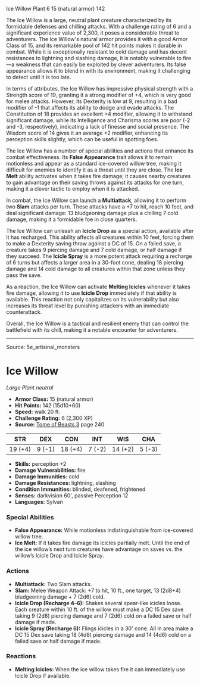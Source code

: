 <MonsterName/>Ice Willow</MonsterName>
<CreatureType/>Plant</CreatureType>
<CR/>6</CR>
<AC/>15 (natural armor)</AC>
<HP/>142</HP>
<summary>The Ice Willow is a large, neutral plant creature characterized by its formidable defenses and chilling attacks. With a challenge rating of 6 and a significant experience value of 2,300, it poses a considerable threat to adventurers. The Ice Willow's natural armor provides it with a good Armor Class of 15, and its remarkable pool of 142 hit points makes it durable in combat. While it is exceptionally resistant to cold damage and has decent resistances to lightning and slashing damage, it is notably vulnerable to fire—a weakness that can easily be exploited by clever adventurers. Its false appearance allows it to blend in with its environment, making it challenging to detect until it is too late. </summary>

<detail>

In terms of attributes, the Ice Willow has impressive physical strength with a Strength score of 19, granting it a strong modifier of +4, which is very good for melee attacks. However, its Dexterity is low at 9, resulting in a bad modifier of -1 that affects its ability to dodge and evade attacks. The Constitution of 18 provides an excellent +4 modifier, allowing it to withstand significant damage, while its Intelligence and Charisma scores are poor (-2 and -3, respectively), indicating a lack of finesse and social presence. The Wisdom score of 14 gives it an average +2 modifier, enhancing its perception skills slightly, which can be useful in spotting foes.

The Ice Willow has a number of special abilities and actions that enhance its combat effectiveness. Its **False Appearance** trait allows it to remain motionless and appear as a standard ice-covered willow tree, making it difficult for enemies to identify it as a threat until they are close. The **Ice Melt** ability activates when it takes fire damage; it causes nearby creatures to gain advantage on their saving throws against its attacks for one turn, making it a clever tactic to employ when it is attacked.

In combat, the Ice Willow can launch a **Multiattack**, allowing it to perform two **Slam** attacks per turn. These attacks have a +7 to hit, reach 10 feet, and deal significant damage: 13 bludgeoning damage plus a chilling 7 cold damage, making it a formidable foe in close quarters. 

The Ice Willow can unleash an **Icicle Drop** as a special action, available after it has recharged. This ability affects all creatures within 10 feet, forcing them to make a Dexterity saving throw against a DC of 15. On a failed save, a creature takes 9 piercing damage and 7 cold damage, or half damage if they succeed. The **Icicle Spray** is a more potent attack requiring a recharge of 6 turns but affects a larger area in a 30-foot cone, dealing 18 piercing damage and 14 cold damage to all creatures within that zone unless they pass the save.

As a reaction, the Ice Willow can activate **Melting Icicles** whenever it takes fire damage, allowing it to use **Icicle Drop** immediately if that ability is available. This reaction not only capitalizes on its vulnerability but also increases its threat level by punishing attackers with an immediate counterattack. 

Overall, the Ice Willow is a tactical and resilient enemy that can control the battlefield with its chill, making it a notable encounter for adventurers.</detail>



---

Source: 5e_artisinal_monsters

# Ice Willow

*Large* *Plant* *neutral*

- **Armor Class:** 15 (natural armor)
- **Hit Points:** 142 (15d10+60)
- **Speed:** walk 20 ft.
- **Challenge Rating:** 6 (2,300 XP)
- **Source:** [Tome of Beasts 3](https://koboldpress.com/kpstore/product/tome-of-beasts-3-for-5th-edition/) page 240

| STR | DEX | CON | INT | WIS | CHA |
| --- | --- | --- | --- | --- | --- |
| 19 (+4) | 9 (-1) | 18 (+4) | 7 (-2) | 14 (+2) | 5 (-3) |

- **Skills:** perception +2
- **Damage Vulnerabilities:** fire
- **Damage Immunities:** cold
- **Damage Resistances:** lightning, slashing
- **Condition Immunities:** blinded, deafened, frightened
- **Senses:** darkvision 60', passive Perception 12
- **Languages:** Sylvan

### Special Abilities

- **False Appearance:** While motionless indistinguishable from ice-covered willow tree.
- **Ice Melt:** If it takes fire damage its icicles partially melt. Until the end of the ice willow’s next turn creatures have advantage on saves vs. the willow’s Icicle Drop and Icicle Spray.

### Actions

- **Multiattack:** Two Slam attacks.
- **Slam:** Melee Weapon Attack: +7 to hit, 10 ft., one target, 13 (2d8+4) bludgeoning damage + 7 (2d6) cold.
- **Icicle Drop (Recharge 4–6):** Shakes several spear-like icicles loose. Each creature within 10 ft. of the willow must make a DC 15 Dex save taking 9 (2d8) piercing damage and 7 (2d6) cold on a failed save or half damage if made.
- **Icicle Spray (Recharge 6):** Flings icicles in a 30' cone. All in area make a DC 15 Dex save taking 18 (4d8) piercing damage and 14 (4d6) cold on a failed save or half damage if made.

### Reactions

- **Melting Icicles:** When the ice willow takes fire it can immediately use Icicle Drop if available.




